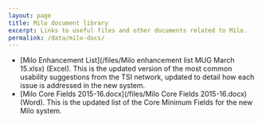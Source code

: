 ```yaml
---
layout: page
title: Milo document library
excerpt: Links to useful files and other documents related to Milo.
permalink: /data/milo-docs/
---
```




* [Milo Enhancement List](/files/Milo enhancement list MUG March 15.xlsx) (Excel). This is the updated version of the most common usability suggestions from the TSI network, updated to detail how each issue is addressed in the new system.
* [Milo Core Fields 2015-16.docx](/files/Milo Core Fields 2015-16.docx) (Word). This is the updated list of the Core Minimum Fields for the new Milo system.
